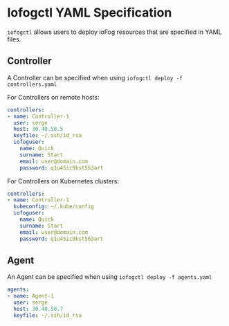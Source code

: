 # Iofogctl YAML Specification

`iofogctl` allows users to deploy ioFog resources that are specified in YAML files.

## Controller

A Controller can be specified when using `iofogctl deploy -f controllers.yaml`

For Controllers on remote hosts:

```YAML
controllers:
- name: Controller-1
  user: serge
  host: 30.40.50.5
  keyfile: ~/.ssh/id_rsa
  iofoguser:
    name: Quick
    surname: Start
    email: user@domain.com
    password: q1u45ic9kst563art
```

For Controllers on Kubernetes clusters:

```YAML
controllers:
- name: Controller-1
  kubeconfig: ~/.kube/config
  iofoguser:
    name: Quick
    surname: Start
    email: user@domain.com
    password: q1u45ic9kst563art
```

## Agent

An Agent can be specified when using `iofogctl deploy -f agents.yaml`

```YAML
agents:
- name: Agent-1
  user: serge
  host: 30.40.50.7
  keyfile: ~/.ssh/id_rsa
```
